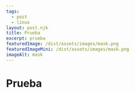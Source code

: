 ```yaml
---
tags:
  - post
  - linux
layout: post.njk
title: Prueba
excerpt: prueba
featuredImage: /dist/assets/images/mask.png
featuredImageMini: /dist/assets/images/mask.png
imageAlt: mask
---
```

# Prueba